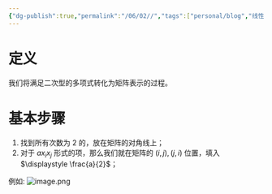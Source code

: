 ```yaml
---
{"dg-publish":true,"permalink":"/06/02//","tags":["personal/blog","线性代数/二次型"]}
---
```


# 定义
我们将满足二次型的多项式转化为矩阵表示的过程。

# 基本步骤 
1. 找到所有次数为 2 的，放在矩阵的对角线上；
2. 对于 $\displaystyle ax_{i}x_{j}$ 形式的项，那么我们就在矩阵的 $\displaystyle (i,j),(j,i)$ 位置，填入 $\displaystyle \frac{a}{2}$；

例如:
![image.png](https://yelanyanyu-img-bed.oss-cn-hangzhou.aliyuncs.com/img/blog/2024/05/20240514160042.png)
